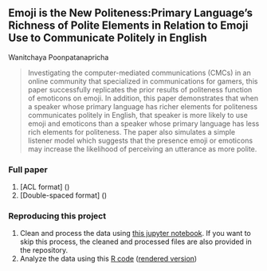 ## Emoji is the New Politeness:Primary Language’s Richness of Polite Elements in Relation to Emoji Use to Communicate Politely in English
Wanitchaya Poonpatanapricha

> Investigating the computer-mediated communications (CMCs) in an online
community that specialized in communications for gamers, this paper successfully replicates the
prior results of politeness function of emoticons on emoji. In addition, this paper demonstrates that
when a speaker whose primary language has richer elements for politeness communicates politely
in English, that speaker is more likely to use emoji and emoticons than a speaker whose primary
language has less rich elements for politeness. The paper also simulates a simple listener model
which suggests that the presence emoji or emoticons may increase the likelihood of perceiving an
utterance as more polite.

### Full paper
1. [ACL format] ()
2. [Double-spaced format] ()

### Reproducing this project
1. Clean and process the data using [this jupyter notebook](https://github.com/wanitchayap/Content-Analysis-Final-Project/blob/master/polite_emoji.ipynb). If you want to skip this process, the cleaned and processed files are also 
provided in the repository.
2. Analyze the data using this [R code](https://github.com/wanitchayap/Content-Analysis-Final-Project/blob/master/polite_emoji.Rmd) ([rendered version](https://github.com/wanitchayap/Content-Analysis-Final-Project/blob/master/polite_emoji.md))

